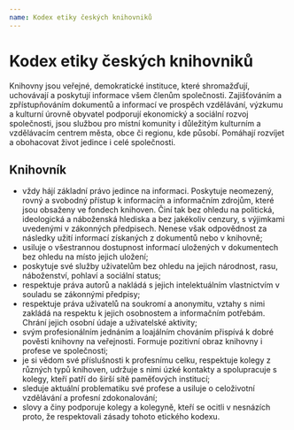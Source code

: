 ```yaml
---
name: Kodex etiky českých knihovniků
---
```


# Kodex etiky českých knihovniků

Knihovny jsou veřejné, demokratické instituce, které shromažďují, uchovávají a poskytují informace všem členům společnosti. Zajišťováním a zpřístupňováním dokumentů a informací ve prospěch vzdělávání, výzkumu a kulturní úrovně obyvatel podporují ekonomický a sociální rozvoj společnosti, jsou službou pro místní komunity i důležitým kulturním a vzdělávacím centrem města, obce či regionu, kde působí. Pomáhají rozvíjet a obohacovat život jedince i celé společnosti.

## Knihovník

* vždy hájí základní právo jedince na informaci. Poskytuje neomezený, rovný a svobodný přístup k informacím a informačním zdrojům, které jsou obsaženy ve fondech knihoven. Činí tak bez ohledu na politická, ideologická a náboženská hlediska a bez jakékoliv cenzury, s výjimkami uvedenými v zákonných předpisech. Nenese však odpovědnost za následky užití informací získaných z dokumentů nebo v knihovně;
* usiluje o všestrannou dostupnost informací uložených v dokumentech bez ohledu na místo jejich uložení;
* poskytuje své služby uživatelům bez ohledu na jejich národnost, rasu, náboženství, pohlaví a sociální status;
* respektuje práva autorů a nakládá s jejich intelektuálním vlastnictvím v souladu se zákonnými předpisy;
* respektuje práva uživatelů na soukromí a anonymitu, vztahy s nimi zakládá na respektu k jejich osobnostem a informačním potřebám. Chrání jejich osobní údaje a uživatelské aktivity;
* svým profesionálním jednáním a loajálním chováním přispívá k dobré pověsti knihovny na veřejnosti. Formuje pozitivní obraz knihovny i profese ve společnosti;
* je si vědom své příslušnosti k profesnímu celku, respektuje kolegy z různých typů knihoven, udržuje s nimi úzké kontakty a spolupracuje s kolegy, kteří patří do širší sítě paměťových institucí;
* sleduje aktuální problematiku své profese a usiluje o celoživotní vzdělávání a profesní zdokonalování;
* slovy a činy podporuje kolegy a kolegyně, kteří se ocitli v nesnázích proto, že respektovali zásady tohoto etického kodexu.
